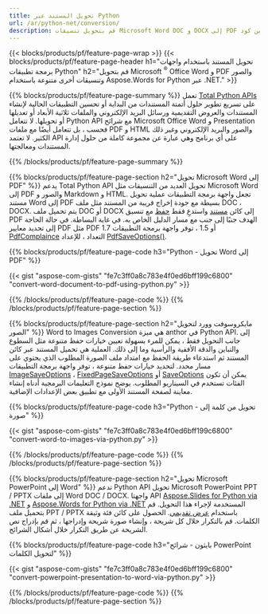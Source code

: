 ```yaml
---
title: تحويل المستند عبر Python 
url: /ar/python-net/conversion/
description: قم بتحويل تنسيقات Microsoft Word DOC و DOCX إلى PDF والصور والمزيد بالإضافة إلى شرائح العرض التقديمي ورسائل البريد الإلكتروني والصور ثلاثية الأبعاد فقط بضعة أسطر من كود Python.
---
```


{{< blocks/products/pf/feature-page-wrap >}}
{{< blocks/products/pf/feature-page-header h1="تحويل المستند باستخدام واجهات برمجة تطبيقات Python" h2="قم بتحويل Microsoft <sup>&reg;</sup> Office Word و PDF والصور وتنسيقات أخرى متنوعة باستخدام Aspose.Words for Python عبر .NET." >}}

{{% blocks/products/pf/feature-page-summary %}}
تعمل [Total Python APIs](https://products.aspose.com/total/python-net/) على تسريع تطوير حلول أتمتة المستندات من البداية أو تحسين التطبيقات الحالية لإنشاء المستندات والعروض التقديمية ورسائل البريد الإلكتروني والملفات ثلاثية الأبعاد أو تعديلها أو تحويلها. لا تتعامل Python API مع شرائح Microsoft Office Word و Presentation فحسب ، بل تتعامل أيضًا مع ملفات PDF و HTML والصور والبريد الإلكتروني وغير ذلك الكثير. لا تعتمد API على أي برنامج وهي عبارة عن مجموعة كاملة من حلول إدارة المستندات ومعالجتها.

{{% /blocks/products/pf/feature-page-summary  %}}

{{% blocks/products/pf/feature-page-section  h2="تحويل Microsoft Word إلى PDF" %}}
يدعم Total Python API تحويل العديد من التنسيقات مثل Microsoft Word إلى PDF والصور و Markdown و HTML. تجعل واجهة برمجة التطبيقات عملية تحويل مستند Word إلى PDF بسيطة مع جودة إخراج قريبة من المستند مثل ملف DOC ، DOCX. يتم تحميل ملف DOC أو DOCX إلى كائن [مستند](https://reference.aspose.com/words/python-net/aspose.words/document/) واستدعِ فقط [حفظ](https://reference.aspose.com/Words/python-net/aspose.words/document/save/) مع تنسيق PDF الهدف جنبًا إلى جنب مع مسار الدليل الخاص به. في غاية البساطة. في حالة الحاجة إلى تحديد معايير PDF مثل PDF 1.7 أو 1.5 ، توفر واجهة برمجة التطبيقات [PdfComplaince](https://reference.aspose.com/words/python-net/aspose.words.saving/pdfcompliance/) التعداد ، للإعداد [PdfSaveOptions()](https://reference.aspose.com/words/python-net/aspose.words.saving/pdfsaveoptions/). 

{{% blocks/products/pf/feature-page-code h3="Python - تحويل Word إلى PDF" %}}

{{< gist "aspose-com-gists" "fe7c3ff0a8c783e4f0ed6bff199c6800" "convert-word-document-to-pdf-using-python.py" >}}

{{% /blocks/products/pf/feature-page-code  %}}
{{% /blocks/products/pf/feature-page-section %}}

{{% blocks/products/pf/feature-page-section  h2="مايكروسوفت وورد لتحويل الصور" %}}
Word to Images Conversion هي ميزة anthor في Python API. إلى جانب التحويل فقط ، يمكن للمرء بسهولة تعيين خيارات حفظ متنوعة مثل السطوع والتباين والدقة الأفقية والرأسية وما إلى ذلك. العملية هي تحميل المستند عبر كائن المستند ثم استدعاء طريقة الحفظ مع امتداد ملف الصورة المطلوب الذي يحتوي على مسار محدد. لتحديد خيارات حفظ متنوعة ، توفر واجهة برمجة التطبيقات [ImageSaveOptions](https://reference.aspose.com/words/python-net/aspose.words.saving/imagesaveoptions/) ، [FixedPageSaveOptions](https://reference.aspose.com/words/python-net/aspose.words.saving/fixedpagesaveoptions/) أو [SaveOptions](https://reference.aspose.com/words/python-net/aspose.words.saving/saveoptions/) يمكن أن تكون الفئات تستخدم في السيناريو المطلوب. يوضح نموذج التعليمات البرمجية أدناه إنشاء معاينة لصفحة المستند الأولى مع تطبيق بعض الإعدادات الإضافية.

{{% blocks/products/pf/feature-page-code h3="Python - تحويل من كلمة إلى صورة" %}}

{{< gist "aspose-com-gists" "fe7c3ff0a8c783e4f0ed6bff199c6800" "convert-word-to-images-via-python.py" >}}

{{% /blocks/products/pf/feature-page-code  %}}
{{% /blocks/products/pf/feature-page-section %}}

{{% blocks/products/pf/feature-page-section  h2="تحويل Microsoft PowerPoint إلى Word" %}}
تدعم Python API تحويل Microsoft PowerPoint PPT / PPTX إلى ملفات Word DOC / DOCX. واجهتا API [Aspose.Slides for Python via .NET](https://products.aspose.com/slides/python-net/) و [Aspose.Words for Python via .NET](https://products.aspose.com/words/python-net/) المستخدمة لإجراء هذا التحويل. قم بتحميل ملف PPT / PPTX باستخدام [عرض تقديمي](https://reference.aspose.com/slides/python-net/aspose.slides/presentation/). الحصول على كائن فئة وثيقة الكلمات. قم بالتكرار خلال كل شريحة ، وإنشاء صورة شريحة وإدراجها ، ثم قم بإدراج نص الشريحة عن طريق التكرار خلال أشكال الشرائح.

{{% blocks/products/pf/feature-page-code h3="بايثون - شرائح PowerPoint لتحويل الكلمات" %}}

{{< gist "aspose-com-gists" "fe7c3ff0a8c783e4f0ed6bff199c6800" "convert-powerpoint-presentation-to-word-via-python.py" >}}


{{% /blocks/products/pf/feature-page-code  %}}
{{% /blocks/products/pf/feature-page-section %}}